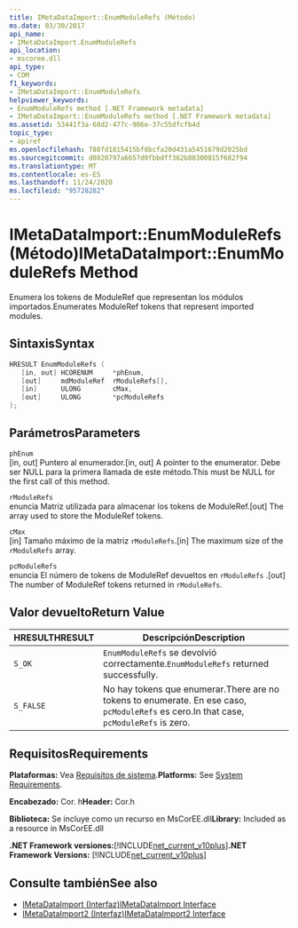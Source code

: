 ```yaml
---
title: IMetaDataImport::EnumModuleRefs (Método)
ms.date: 03/30/2017
api_name:
- IMetaDataImport.EnumModuleRefs
api_location:
- mscoree.dll
api_type:
- COM
f1_keywords:
- IMetaDataImport::EnumModuleRefs
helpviewer_keywords:
- EnumModuleRefs method [.NET Framework metadata]
- IMetaDataImport::EnumModuleRefs method [.NET Framework metadata]
ms.assetid: 53441f3a-68d2-477c-906e-37c55dfcfb4d
topic_type:
- apiref
ms.openlocfilehash: 788fd1815415bf8bcfa20d431a5451679d2025bd
ms.sourcegitcommit: d8020797a6657d0fbbdff362b80300815f682f94
ms.translationtype: MT
ms.contentlocale: es-ES
ms.lasthandoff: 11/24/2020
ms.locfileid: "95728282"
---
```

# <a name="imetadataimportenummodulerefs-method"></a><span data-ttu-id="18667-102">IMetaDataImport::EnumModuleRefs (Método)</span><span class="sxs-lookup"><span data-stu-id="18667-102">IMetaDataImport::EnumModuleRefs Method</span></span>

<span data-ttu-id="18667-103">Enumera los tokens de ModuleRef que representan los módulos importados.</span><span class="sxs-lookup"><span data-stu-id="18667-103">Enumerates ModuleRef tokens that represent imported modules.</span></span>  
  
## <a name="syntax"></a><span data-ttu-id="18667-104">Sintaxis</span><span class="sxs-lookup"><span data-stu-id="18667-104">Syntax</span></span>  
  
```cpp  
HRESULT EnumModuleRefs (  
   [in, out] HCORENUM     *phEnum,  
   [out]     mdModuleRef  rModuleRefs[],  
   [in]      ULONG        cMax,  
   [out]     ULONG        *pcModuleRefs  
);  
```  
  
## <a name="parameters"></a><span data-ttu-id="18667-105">Parámetros</span><span class="sxs-lookup"><span data-stu-id="18667-105">Parameters</span></span>  

 `phEnum`  
 <span data-ttu-id="18667-106">[in, out] Puntero al enumerador.</span><span class="sxs-lookup"><span data-stu-id="18667-106">[in, out] A pointer to the enumerator.</span></span> <span data-ttu-id="18667-107">Debe ser NULL para la primera llamada de este método.</span><span class="sxs-lookup"><span data-stu-id="18667-107">This must be NULL for the first call of this method.</span></span>  
  
 `rModuleRefs`  
 <span data-ttu-id="18667-108">enuncia Matriz utilizada para almacenar los tokens de ModuleRef.</span><span class="sxs-lookup"><span data-stu-id="18667-108">[out] The array used to store the ModuleRef tokens.</span></span>  
  
 `cMax`  
 <span data-ttu-id="18667-109">[in] Tamaño máximo de la matriz `rModuleRefs`.</span><span class="sxs-lookup"><span data-stu-id="18667-109">[in] The maximum size of the `rModuleRefs` array.</span></span>  
  
 `pcModuleRefs`  
 <span data-ttu-id="18667-110">enuncia El número de tokens de ModuleRef devueltos en `rModuleRefs` .</span><span class="sxs-lookup"><span data-stu-id="18667-110">[out] The number of ModuleRef tokens returned in `rModuleRefs`.</span></span>  
  
## <a name="return-value"></a><span data-ttu-id="18667-111">Valor devuelto</span><span class="sxs-lookup"><span data-stu-id="18667-111">Return Value</span></span>  
  
|<span data-ttu-id="18667-112">HRESULT</span><span class="sxs-lookup"><span data-stu-id="18667-112">HRESULT</span></span>|<span data-ttu-id="18667-113">Descripción</span><span class="sxs-lookup"><span data-stu-id="18667-113">Description</span></span>|  
|-------------|-----------------|  
|`S_OK`|<span data-ttu-id="18667-114">`EnumModuleRefs` se devolvió correctamente.</span><span class="sxs-lookup"><span data-stu-id="18667-114">`EnumModuleRefs` returned successfully.</span></span>|  
|`S_FALSE`|<span data-ttu-id="18667-115">No hay tokens que enumerar.</span><span class="sxs-lookup"><span data-stu-id="18667-115">There are no tokens to enumerate.</span></span> <span data-ttu-id="18667-116">En ese caso, `pcModuleRefs` es cero.</span><span class="sxs-lookup"><span data-stu-id="18667-116">In that case, `pcModuleRefs` is zero.</span></span>|  
  
## <a name="requirements"></a><span data-ttu-id="18667-117">Requisitos</span><span class="sxs-lookup"><span data-stu-id="18667-117">Requirements</span></span>  

 <span data-ttu-id="18667-118">**Plataformas:** Vea [Requisitos de sistema](../../get-started/system-requirements.md).</span><span class="sxs-lookup"><span data-stu-id="18667-118">**Platforms:** See [System Requirements](../../get-started/system-requirements.md).</span></span>  
  
 <span data-ttu-id="18667-119">**Encabezado:** Cor. h</span><span class="sxs-lookup"><span data-stu-id="18667-119">**Header:** Cor.h</span></span>  
  
 <span data-ttu-id="18667-120">**Biblioteca:** Se incluye como un recurso en MsCorEE.dll</span><span class="sxs-lookup"><span data-stu-id="18667-120">**Library:** Included as a resource in MsCorEE.dll</span></span>  
  
 <span data-ttu-id="18667-121">**.NET Framework versiones:**[!INCLUDE[net_current_v10plus](../../../../includes/net-current-v10plus-md.md)]</span><span class="sxs-lookup"><span data-stu-id="18667-121">**.NET Framework Versions:** [!INCLUDE[net_current_v10plus](../../../../includes/net-current-v10plus-md.md)]</span></span>  
  
## <a name="see-also"></a><span data-ttu-id="18667-122">Consulte también</span><span class="sxs-lookup"><span data-stu-id="18667-122">See also</span></span>

- [<span data-ttu-id="18667-123">IMetaDataImport (Interfaz)</span><span class="sxs-lookup"><span data-stu-id="18667-123">IMetaDataImport Interface</span></span>](imetadataimport-interface.md)
- [<span data-ttu-id="18667-124">IMetaDataImport2 (Interfaz)</span><span class="sxs-lookup"><span data-stu-id="18667-124">IMetaDataImport2 Interface</span></span>](imetadataimport2-interface.md)
